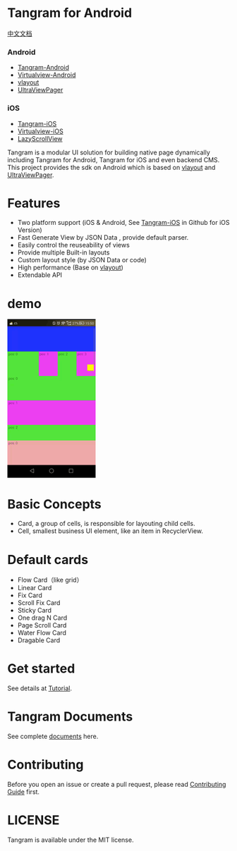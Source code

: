 # Tangram for Android

[中文文档](README-ch.md)

### Android

+ [Tangram-Android](https://github.com/alibaba/Tangram-Android)
+ [Virtualview-Android](https://github.com/alibaba/Virtualview-Android)
+ [vlayout](https://github.com/alibaba/vlayout)
+ [UltraViewPager](https://github.com/alibaba/UltraViewPager)

### iOS

+ [Tangram-iOS](https://github.com/alibaba/Tangram-iOS)
+ [Virtualview-iOS](https://github.com/alibaba/VirtualView-iOS)
+ [LazyScrollView](https://github.com/alibaba/lazyscrollview)

Tangram is a modular UI solution for building native page dynamically including Tangram for Android, Tangram for iOS and even backend CMS. This project provides the sdk on Android which is based on [vlayout](https://github.com/alibaba/vlayout) and [UltraViewPager](https://github.com/alibaba/UltraViewPager).

# Features

- Two platform support (iOS & Android, See [Tangram-iOS](https://github.com/alibaba/Tangram-iOS) in Github for iOS Version)
- Fast Generate View by JSON Data , provide default parser.
- Easily control the reuseability of views
- Provide multiple Built-in layouts
- Custom layout style (by JSON Data or code)
- High performance (Base on [vlayout](https://github.com/alibaba/vlayout))
- Extendable API

# demo

![](docs/images/tangramdemo.gif)

# Basic Concepts
+ Card, a group of cells, is responsible for layouting child cells.
+ Cell, smallest business UI element, like an item in RecyclerView.

# Default cards
* Flow Card（like grid）
* Linear Card
* Fix Card
* Scroll Fix Card
* Sticky Card
* One drag N Card
* Page Scroll Card
* Water Flow Card
* Dragable Card

# Get started
See details at [Tutorial](docs/Tutorial.md).

# Tangram Documents

See complete [documents](http://tangram.pingguohe.net/) here.

# Contributing

Before you open an issue or create a pull request, please read [Contributing Guide](CONTRIBUTING.md) first.

# LICENSE
Tangram is available under the MIT license.
